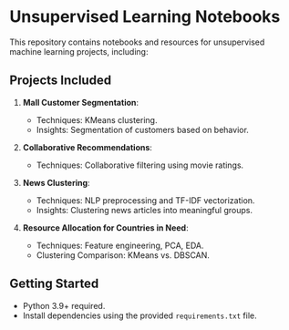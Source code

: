 # Unsupervised Learning Notebooks

This repository contains notebooks and resources for unsupervised machine learning projects, including:

## Projects Included
1. **Mall Customer Segmentation**:
   - Techniques: KMeans clustering.
   - Insights: Segmentation of customers based on behavior.

2. **Collaborative Recommendations**:
   - Techniques: Collaborative filtering using movie ratings.

3. **News Clustering**:
   - Techniques: NLP preprocessing and TF-IDF vectorization.
   - Insights: Clustering news articles into meaningful groups.

4. **Resource Allocation for Countries in Need**:
   - Techniques: Feature engineering, PCA, EDA.
   - Clustering Comparison: KMeans vs. DBSCAN.

## Getting Started
- Python 3.9+ required.
- Install dependencies using the provided `requirements.txt` file.
